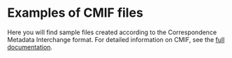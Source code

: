 # Examples of CMIF files

Here you will find sample files created according to the Correspondence Metadata Interchange format. For detailed information on CMIF, see the [full documentation](../doc/documentation-en.md).